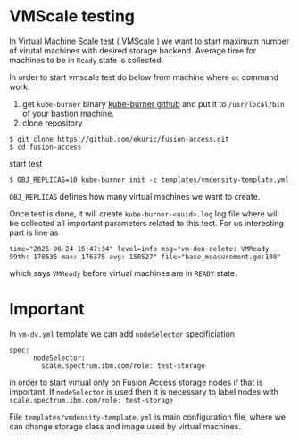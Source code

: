 # VMScale testing 

In Virtual Machine Scale test ( VMScale ) we want to start maximum number of virutal machines with desired storage backend. Average time for machines to be in `Ready` state is collected. 

In order to start vmscale test do below from machine where `oc` command work.

1. get `kube-burner`  binary [kube-burner github](https://github.com/kube-burner/kube-burner/releases) and put it to `/usr/local/bin` of your bastion machine.
2. clone repository 
```
$ git clone https://github.com/ekuric/fusion-access.git
$ cd fusion-access  
```

start test 

``` 
$ OBJ_REPLICAS=10 kube-burner init -c templates/vmdensity-template.yml
```

`OBJ_REPLICAS` defines how many virtual machines we want to create.

Once test is done, it will create `kube-burner-<uuid>.log` log file where will be collected all important parameters related to this test. For us interesting part is line as
```
time="2025-06-24 15:47:34" level=info msg="vm-den-delete: VMReady 99th: 170535 max: 176375 avg: 150527" file="base_measurement.go:108"
```
which says `VMReady` before virtual machines are in `READY` state. 

# Important 

In `vm-dv.yml` template we can add `nodeSelector` specificiation 

```
spec:
      nodeSelector:
        scale.spectrum.ibm.com/role: test-storage
```
in order to start virtual only on Fusion Access storage nodes if that is important. If `nodeSelector` is used then it is necessary to label nodes with `scale.spectrum.ibm.com/role: test-storage`

File `templates/vmdensity-template.yml` is main configuration file, where we can change storage class and image used by virtual machines. 


